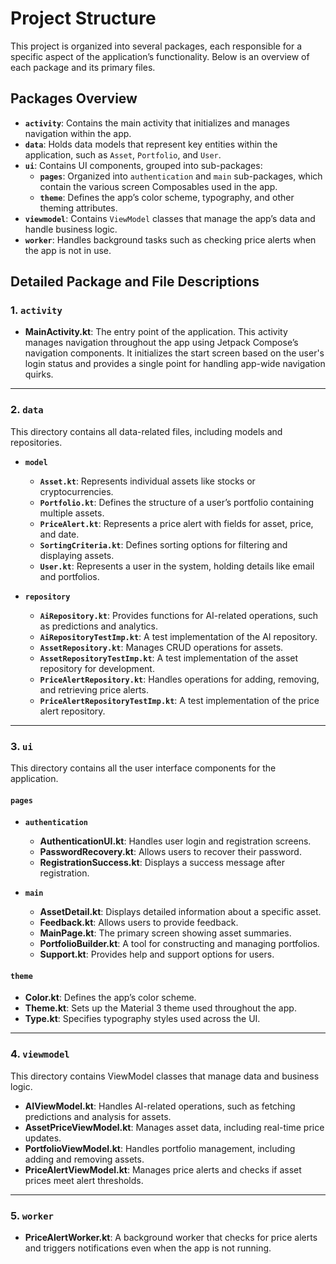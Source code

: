 # Project Structure

This project is organized into several packages, each responsible for a specific aspect of the application’s functionality. Below is an overview of each package and its primary files.

## Packages Overview

- **`activity`**: Contains the main activity that initializes and manages navigation within the app.
- **`data`**: Holds data models that represent key entities within the application, such as `Asset`, `Portfolio`, and `User`.
- **`ui`**: Contains UI components, grouped into sub-packages:
  - **`pages`**: Organized into `authentication` and `main` sub-packages, which contain the various screen Composables used in the app.
  - **`theme`**: Defines the app’s color scheme, typography, and other theming attributes.
- **`viewmodel`**: Contains `ViewModel` classes that manage the app’s data and handle business logic.
- **`worker`**: Handles background tasks such as checking price alerts when the app is not in use.

## Detailed Package and File Descriptions

### **1. `activity`**
- **MainActivity.kt**: The entry point of the application. This activity manages navigation throughout the app using Jetpack Compose’s navigation components. It initializes the start screen based on the user's login status and provides a single point for handling app-wide navigation quirks.

---

### **2. `data`**
This directory contains all data-related files, including models and repositories.

- **`model`**
  - **`Asset.kt`**: Represents individual assets like stocks or cryptocurrencies.
  - **`Portfolio.kt`**: Defines the structure of a user’s portfolio containing multiple assets.
  - **`PriceAlert.kt`**: Represents a price alert with fields for asset, price, and date.
  - **`SortingCriteria.kt`**: Defines sorting options for filtering and displaying assets.
  - **`User.kt`**: Represents a user in the system, holding details like email and portfolios.

- **`repository`**
  - **`AiRepository.kt`**: Provides functions for AI-related operations, such as predictions and analytics.
  - **`AiRepositoryTestImp.kt`**: A test implementation of the AI repository.
  - **`AssetRepository.kt`**: Manages CRUD operations for assets.
  - **`AssetRepositoryTestImp.kt`**: A test implementation of the asset repository for development.
  - **`PriceAlertRepository.kt`**: Handles operations for adding, removing, and retrieving price alerts.
  - **`PriceAlertRepositoryTestImp.kt`**: A test implementation of the price alert repository.

---

### **3. `ui`**
This directory contains all the user interface components for the application.

#### **`pages`**
- **`authentication`**
  - **AuthenticationUI.kt**: Handles user login and registration screens.
  - **PasswordRecovery.kt**: Allows users to recover their password.
  - **RegistrationSuccess.kt**: Displays a success message after registration.

- **`main`**
  - **AssetDetail.kt**: Displays detailed information about a specific asset.
  - **Feedback.kt**: Allows users to provide feedback.
  - **MainPage.kt**: The primary screen showing asset summaries.
  - **PortfolioBuilder.kt**: A tool for constructing and managing portfolios.
  - **Support.kt**: Provides help and support options for users.

#### **`theme`**
- **Color.kt**: Defines the app’s color scheme.
- **Theme.kt**: Sets up the Material 3 theme used throughout the app.
- **Type.kt**: Specifies typography styles used across the UI.

---

### **4. `viewmodel`**
This directory contains ViewModel classes that manage data and business logic.

- **AIViewModel.kt**: Handles AI-related operations, such as fetching predictions and analysis for assets.
- **AssetPriceViewModel.kt**: Manages asset data, including real-time price updates.
- **PortfolioViewModel.kt**: Handles portfolio management, including adding and removing assets.
- **PriceAlertViewModel.kt**: Manages price alerts and checks if asset prices meet alert thresholds.

---

### **5. `worker`**
- **PriceAlertWorker.kt**: A background worker that checks for price alerts and triggers notifications even when the app is not running.
